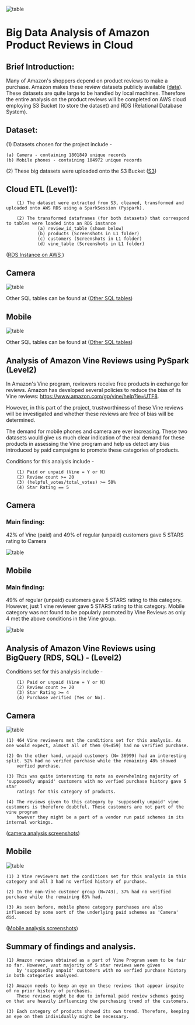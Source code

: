 ![table](https://github.com/fbrowther/Amazon_Product_Reviews_Analysis_on_Cloud/blob/main/Images%20for%20ReadMe/AmazonVine.jpeg)

# Big Data Analysis of Amazon Product Reviews in Cloud

## Brief Introduction: 

Many of Amazon's shoppers depend on product reviews to make a purchase. Amazon makes these review datasets publicly available ([data](https://s3.amazonaws.com/amazon-reviews-pds/tsv/index.txt)). These datasets are quite large to be handled by local machines. Therefore the entire analysis on the product reviews will be completed on AWS cloud employing S3 Bucket (to store the dataset) and RDS (Relational Database System). 

## Dataset: 
(1) Datasets chosen for the project include -

    (a) Camera - containing 1801849 unique records
    (b) Mobile phones - containing 104972 unique records  

(2) These big datasets were uploaded onto the S3 Bucket ([S3](https://github.com/fbrowther/Amazon_Product_Reviews_Analysis_on_Cloud/blob/main/Images%20for%20ReadMe/S3%20Bucket.jpg))


## Cloud ETL (Level1): 

        (1) The dataset were extracted from S3, cleaned, transformed and uploaded onto AWS RDS using a SparkSession (Pyspark). 
        
        (2) The transformed dataframes (for both datasets) that correspond to tables were loaded into an RDS instance
                (a) review_id_table (shown below)
                (b) products (Screenshots in L1 folder)
                (c) customers (Screenshots in L1 folder)
                (d) vine_table (Screenshots in L1 folder)
                
 
([RDS Instance on AWS ](https://github.com/fbrowther/Amazon_Product_Reviews_Analysis_on_Cloud/blob/main/Images%20for%20ReadMe/AWS%20-%20RDS%20Instance.jpg))

## Camera
![table](https://github.com/fbrowther/Amazon_Product_Reviews_Analysis_on_Cloud/blob/main/Level%201/Camera_Postgres_data_table_Images/Review_id_Table_Camera.png)    

Other SQL tables can be found at 
([Other SQL tables](https://github.com/fbrowther/Amazon_Product_Reviews_Analysis_in_Cloud/tree/main/Level%201/Camera_Postgres_data_table_Images))

## Mobile 
![table](https://github.com/fbrowther/Amazon_Product_Reviews_Analysis_on_Cloud/blob/main/Level%201/Mobile_Postgres_data_table_images/Review_id_Table_Mobile.png)

Other SQL tables can be found at 
([Other SQL tables](https://github.com/fbrowther/Amazon_Product_Reviews_Analysis_in_Cloud/tree/main/Level%201/Camera_Postgres_data_table_Images))

## Analysis of Amazon Vine Reviews using PySpark (Level2)

In Amazon's Vine program, reviewers receive free products in exchange for reviews. Amazon has developed several policies to reduce the bias of its Vine reviews: https://www.amazon.com/gp/vine/help?ie=UTF8. 

However, in this part of the project, trustworthiness of these Vine reviews will be investigated and whether these reviews are free of bias will be determined. 

The demand for mobile phones and camera are ever increasing. These two datasets would give us much clear indication of the real demand for these products in assessing the Vine program and help us detect any bias introduced by paid campaigns to promote these categories of products. 

Conditions for this analysis include -

        (1) Paid or unpaid (Vine = Y or N)
        (2) Review count >= 20
        (3) (helpful_votes/total_votes) >= 50%
        (4) Star Rating == 5

## Camera
 
### Main finding: 
42% of Vine (paid) and 49% of regular (unpaid) customers gave 5 STARS rating to Camera

![table](https://github.com/fbrowther/Amazon_Product_Reviews_Analysis_on_Cloud/blob/main/Level%202/Camera/comparison_vine%26_normal%20_customers_Camera.jpg)


## Mobile 

### Main finding: 
49% of regular (unpaid) customers gave 5 STARS rating to this category. However, just 1 vine reviewer gave 5 STARS rating to this category. Mobile category was not found to be popularly promoted by Vine Reviews as only 4 met the above conditions in the Vine group.  

![table](https://github.com/fbrowther/Amazon_Product_Reviews_Analysis_on_Cloud/blob/main/Level%202/Mobile/comparison_vine%26_normal%20_customers_Mobile.jpg)


## Analysis of Amazon Vine Reviews using BigQuery (RDS, SQL) - (Level2)

Conditions set for this analysis include -

        (1) Paid or unpaid (Vine = Y or N)
        (2) Review count >= 20
        (3) Star Rating >= 4
        (4) Purchase verified (Yes or No).

## Camera

![table](https://github.com/fbrowther/Amazon_Product_Reviews_Analysis_on_Cloud/blob/main/Level%202/Camera/Vine_N_Verified_N.jpg)

    (1) 464 Vine reviewers met the conditions set for this analysis. As one would expect, almost all of them (N=459) had no verified purchase.

    (2) On the other hand, unpaid customers (N= 36999) had an interesting split. 52% had no verifed purchase while the remaining 48% showed 
        verfied purchase.
    
    (3) This was quite interesting to note as overwhelming majority of 'supposedly unpaid' customers with no verfied purchase history gave 5 star 
        ratings for this category of products. 
    
    (4) The reviews given to this category by 'supposedly unpaid' vine customers is therefore doubtful. These customers are not part of the vine program
        however they might be a part of a vendor run paid schemes in its internal workings. 

([camera analysis screenshots](https://github.com/fbrowther/Amazon_Product_Reviews_Analysis_on_Cloud/tree/main/Level%202/Camera))

## Mobile 

![table](https://github.com/fbrowther/Amazon_Product_Reviews_Analysis_on_Cloud/blob/main/Level%202/Mobile/Vine_N_Verified_N.jpg)

    (1) 3 Vine reviewers met the conditions set for this analysis in this category and all 3 had no verfied history of purchase. 
    
    (2) In the non-Vine customer group (N=743), 37% had no verified purchase while the remaining 63% had. 
    
    (3) As seen before, mobile phone category purchases are also influenced by some sort of the underlying paid schemes as 'Camera' did.

([Mobile analysis screenshots](https://github.com/fbrowther/Amazon_Product_Reviews_Analysis_on_Cloud/tree/main/Level%202/Mobile))


## Summary of findings and analysis.

    (1) Amazon reviews obtained as a part of Vine Program seem to be fair so far. However, vast majority of 5 star reviews were given 
        by 'supposedly unpaid' customers with no verfied purchase history in both categories analysed. 
    
    (2) Amazon needs to keep an eye on these reviews that appear inspite of no prior history of purchases. 
        These reviews might be due to informal paid review schemes going on that are heavily influencing the purchasing trend of the customers.
    
    (3) Each category of products showed its own trend. Therefore, keeping an eye on them individually might be necessary.
    

